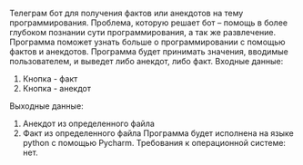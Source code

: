 Телеграм бот для получения фактов или анекдотов на тему программирования. Проблема, которую решает бот – помощь в более глубоком познании сути программирования, а так же развлечение. Программа поможет узнать больше о программировании с помощью фактов и анекдотов. Программа будет принимать значения, вводимые пользователем, и выведет либо анекдот, либо факт. 
Входные данные:
 1. Кнопка - факт
 2. Кнопка - анекдот 

Выходные данные:
 1. Анекдот из определенного файла
 2. Факт из определенного файла
Программа будет исполнена на языке python с помощью Pycharm. Требования к операционной системе: нет.
